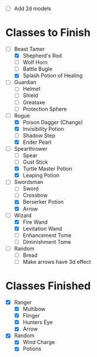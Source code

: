 - [ ] Add 2d models

# Classes to Finish
- [ ] Beast Tamer
    - [x] Shepherd's Rod
    - [ ] Wolf Horn
    - [ ] Battle Bugle
    - [x] Splash Potion of Healing
- [ ] Guardian
    - [ ] Helmet
    - [ ] Shield
    - [ ] Greataxe
    - [ ] Protection Sphere
- [ ] Rogue
    - [x] Poison Dagger (Change)
    - [x] Invisibility Potion
    - [ ] Shadow Step
    - [x] Ender Pearl
- [ ] Spearthrower
    - [ ] Spear
    - [ ] Gust Stick
    - [x] Turtle Master Potion
    - [x] Leaping Potion
- [ ] Swordsman
    - [ ] Sword
    - [ ] Crossbow
    - [x] Berserker Potion
    - [x] Arrow
- [ ] Wizard
    - [x] Fire Wand
    - [x] Levitation Wand
    - [ ] Enhancement Tome
    - [ ] Diminishment Tome

- [ ] Random
    - [ ] Bread
    - [ ] Make arrows have 3d effect

# Classes Finished
- [x] Ranger
    - [x] Multibow
    - [x] Flinger
    - [x] Hunters Eye
    - [x] Arrow

- [x] Random
    - [x] Wind Charge
    - [x] Potions 